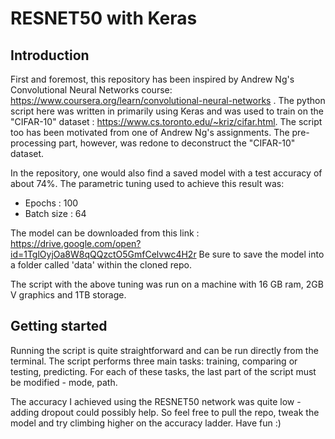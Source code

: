 RESNET50 with Keras 
====================

Introduction
-------------

First and foremost, this repository has been inspired by Andrew Ng's Convolutional Neural Networks course: https://www.coursera.org/learn/convolutional-neural-networks . The python script here was written in primarily using Keras and was used to train on the "CIFAR-10" dataset : https://www.cs.toronto.edu/~kriz/cifar.html. The script too has been motivated from one of Andrew Ng's assignments. The pre-processing part, however, was redone to deconstruct the "CIFAR-10" dataset. 

In the repository, one would also find a saved model with a test accuracy of about 74%. The parametric tuning used to achieve this result was:
- Epochs : 100
- Batch size : 64

The model can be downloaded from this link : https://drive.google.com/open?id=1TglOyjOa8W8qQQzctO5GmfCelvwc4H2r
Be sure to save the model into a folder called 'data' within the cloned repo.


The script with the above tuning was run on a machine with 16 GB ram, 2GB V graphics and 1TB storage.  

Getting started
----------------
Running the script is quite straightforward and can be run directly from the terminal. The script performs three main tasks: training, comparing or testing, predicting. For each of these tasks, the last part of the script must be modified - mode, path. 

The accuracy I achieved using the RESNET50 network was quite low - adding dropout could possibly help. So feel free to  pull the repo, tweak the model and try climbing higher on the accuracy ladder. Have fun :)

